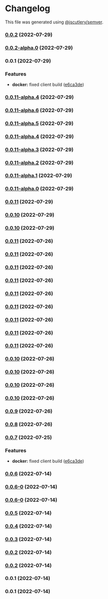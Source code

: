 # Changelog

This file was generated using [@jscutlery/semver](https://github.com/jscutlery/semver).

### [0.0.2](https://github.com/yurikrupnik/nx-go-playground/compare/users-client-0.0.2-alpha.0...users-client-0.0.2) (2022-07-29)

### [0.0.2-alpha.0](https://github.com/yurikrupnik/nx-go-playground/compare/users-client-0.0.1...users-client-0.0.2-alpha.0) (2022-07-29)

### 0.0.1 (2022-07-29)


### Features

* **docker:** fixed client build ([e6ca3de](https://github.com/yurikrupnik/nx-go-playground/commit/e6ca3de7813e3d6a8ecd428fd83e53ae14ea391e))

### [0.0.11-alpha.4](https://github.com/yurikrupnik/nx-go-playground/compare/users-client-0.0.11-alpha.3...users-client-0.0.11-alpha.4) (2022-07-29)

### [0.0.11-alpha.6](https://github.com/yurikrupnik/nx-go-playground/compare/users-client-0.0.11-alpha.5...users-client-0.0.11-alpha.6) (2022-07-29)

### [0.0.11-alpha.5](https://github.com/yurikrupnik/nx-go-playground/compare/users-client-0.0.11-alpha.4...users-client-0.0.11-alpha.5) (2022-07-29)

### [0.0.11-alpha.4](https://github.com/yurikrupnik/nx-go-playground/compare/users-client-0.0.11-alpha.3...users-client-0.0.11-alpha.4) (2022-07-29)

### [0.0.11-alpha.3](https://github.com/yurikrupnik/nx-go-playground/compare/users-client-0.0.11-alpha.2...users-client-0.0.11-alpha.3) (2022-07-29)

### [0.0.11-alpha.2](https://github.com/yurikrupnik/nx-go-playground/compare/users-client-0.0.11-alpha.1...users-client-0.0.11-alpha.2) (2022-07-29)

### [0.0.11-alpha.1](https://github.com/yurikrupnik/nx-go-playground/compare/users-client-0.0.11-alpha.0...users-client-0.0.11-alpha.1) (2022-07-29)

### [0.0.11-alpha.0](https://github.com/yurikrupnik/nx-go-playground/compare/users-client-0.0.10...users-client-0.0.11-alpha.0) (2022-07-29)

### [0.0.11](https://github.com/yurikrupnik/nx-go-playground/compare/users-client-0.0.10...users-client-0.0.11) (2022-07-29)

### [0.0.10](https://github.com/yurikrupnik/nx-go-playground/compare/users-client-0.0.9...users-client-0.0.10) (2022-07-29)

### [0.0.10](https://github.com/yurikrupnik/nx-go-playground/compare/users-client-0.0.9...users-client-0.0.10) (2022-07-29)

### [0.0.11](https://github.com/yurikrupnik/nx-go-playground/compare/users-client-0.0.10...users-client-0.0.11) (2022-07-26)

### [0.0.11](https://github.com/yurikrupnik/nx-go-playground/compare/users-client-0.0.10...users-client-0.0.11) (2022-07-26)

### [0.0.11](https://github.com/yurikrupnik/nx-go-playground/compare/users-client-0.0.10...users-client-0.0.11) (2022-07-26)

### [0.0.11](https://github.com/yurikrupnik/nx-go-playground/compare/users-client-0.0.10...users-client-0.0.11) (2022-07-26)

### [0.0.11](https://github.com/yurikrupnik/nx-go-playground/compare/users-client-0.0.10...users-client-0.0.11) (2022-07-26)

### [0.0.11](https://github.com/yurikrupnik/nx-go-playground/compare/users-client-0.0.10...users-client-0.0.11) (2022-07-26)

### [0.0.11](https://github.com/yurikrupnik/nx-go-playground/compare/users-client-0.0.10...users-client-0.0.11) (2022-07-26)

### [0.0.11](https://github.com/yurikrupnik/nx-go-playground/compare/users-client-0.0.10...users-client-0.0.11) (2022-07-26)

### [0.0.11](https://github.com/yurikrupnik/nx-go-playground/compare/users-client-0.0.10...users-client-0.0.11) (2022-07-26)

### [0.0.10](https://github.com/yurikrupnik/nx-go-playground/compare/users-client-0.0.9...users-client-0.0.10) (2022-07-26)

### [0.0.10](https://github.com/yurikrupnik/nx-go-playground/compare/users-client-0.0.9...users-client-0.0.10) (2022-07-26)

### [0.0.10](https://github.com/yurikrupnik/nx-go-playground/compare/users-client-0.0.9...users-client-0.0.10) (2022-07-26)

### [0.0.10](https://github.com/yurikrupnik/nx-go-playground/compare/users-client-0.0.9...users-client-0.0.10) (2022-07-26)

### [0.0.9](https://github.com/yurikrupnik/nx-go-playground/compare/users-client-0.0.8...users-client-0.0.9) (2022-07-26)

### [0.0.8](https://github.com/yurikrupnik/nx-go-playground/compare/users-client-0.0.7...users-client-0.0.8) (2022-07-26)

### [0.0.7](https://github.com/yurikrupnik/nx-go-playground/compare/users-client-0.0.6...users-client-0.0.7) (2022-07-25)


### Features

* **docker:** fixed client build ([e6ca3de](https://github.com/yurikrupnik/nx-go-playground/commit/e6ca3de7813e3d6a8ecd428fd83e53ae14ea391e))

### [0.0.6](https://github.com/yurikrupnik/nx-go-playground/compare/users-client-0.0.6-0...users-client-0.0.6) (2022-07-14)

### [0.0.6-0](https://github.com/yurikrupnik/nx-go-playground/compare/users-client-0.0.5...users-client-0.0.6-0) (2022-07-14)

### [0.0.6-0](https://github.com/yurikrupnik/nx-go-playground/compare/users-client-0.0.5...users-client-0.0.6-0) (2022-07-14)

### [0.0.5](https://github.com/yurikrupnik/nx-go-playground/compare/users-client-0.0.4...users-client-0.0.5) (2022-07-14)

### [0.0.4](https://github.com/yurikrupnik/nx-go-playground/compare/users-client-0.0.3...users-client-0.0.4) (2022-07-14)

### [0.0.3](https://github.com/yurikrupnik/nx-go-playground/compare/users-client-0.0.2...users-client-0.0.3) (2022-07-14)

### [0.0.2](https://github.com/yurikrupnik/nx-go-playground/compare/users-client-0.0.1...users-client-0.0.2) (2022-07-14)

### [0.0.2](https://github.com/yurikrupnik/nx-go-playground/compare/users-client-0.0.1...users-client-0.0.2) (2022-07-14)

### 0.0.1 (2022-07-14)

### 0.0.1 (2022-07-14)
